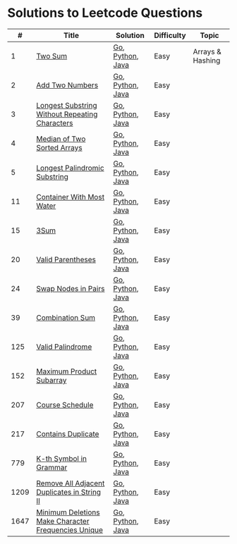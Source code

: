 # Solutions to Leetcode Questions


| # | Title | Solution | Difficulty | Topic |
|---| ----- | -------- | ---------- | ----- |
|1|[Two Sum](./Algorithms/1.%20Two%20Sum/) | [Go](./Algorithms/1.%20Two%20Sum/go/two_sum.go), [Python](./Algorithms/1.%20Two%20Sum/python/), [Java]()|Easy| Arrays & Hashing |
|2|[Add Two Numbers](./Algorithms/2.%20Add%20Two%20Numbers/) | [Go](), [Python](), [Java]()|Easy|  |
|3|[Longest Substring Without Repeating Characters](./Algorithms/3.%20Longest%20Substring%20Without%20Repeating%20Characters/) | [Go](), [Python](), [Java]()|Easy|  |
|4|[Median of Two Sorted Arrays](./Algorithms/4.%20Median%20of%20Two%20Sorted%20Arrays/) | [Go](), [Python](), [Java]()|Easy|  |
|5|[Longest Palindromic Substring](./Algorithms/5.%20Longest%20Palindromic%20Substring/) | [Go](), [Python](), [Java]()|Easy|  |
|11|[Container With Most Water](./Algorithms/11.%20Container%20With%20Most%20Water/) | [Go](), [Python](), [Java]()|Easy|  |
|15|[3Sum](./Algorithms/15.%203Sum/) | [Go](), [Python](), [Java]()|Easy|  |
|20|[Valid Parentheses](./Algorithms/20.%20Valid%20Parentheses/) | [Go](), [Python](), [Java]()|Easy|  |
|24|[Swap Nodes in Pairs](./Algorithms/24.%20Swap%20Nodes%20in%20Pairs/) | [Go](), [Python](), [Java]()|Easy|  |
|39|[Combination Sum](./Algorithms/39.%20Combination%20Sum/) | [Go](), [Python](), [Java]()|Easy|  |
|125|[Valid Palindrome](./Algorithms/125.%20Valid%20Palindrome/) | [Go](), [Python](), [Java]()|Easy|  |
|152|[Maximum Product Subarray](./Algorithms/152.%20Maximum%20Product%20Subarray/) | [Go](), [Python](), [Java]()|Easy|  |
|207|[Course Schedule](./Algorithms/207.%20Course%20Schedule/) | [Go](), [Python](), [Java]()|Easy|  |
|217|[Contains Duplicate](./Algorithms/217.%20Contains%20Duplicate/) | [Go](), [Python](), [Java]()|Easy|  |
|779|[K-th Symbol in Grammar](./Algorithms/779.%20K-th%20Symbol%20in%20Grammar/README.md) | [Go](), [Python](), [Java]()|Easy|  |
|1209|[Remove All Adjacent Duplicates in String II](./Algorithms/1209.%20Remove%20All%20Adjacent%20Duplicates%20in%20String%20II/) | [Go](), [Python](), [Java]()|Easy|  |
|1647|[Minimum Deletions Make Character Frequencies Unique](./Algorithms/1647.%20Minimum%20Deletions%20Make%20Character%20Frequencies%20Unique/) | [Go](), [Python](), [Java]()|Easy|  |



